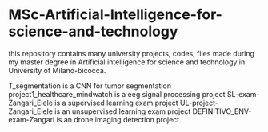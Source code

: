 # MSc-Artificial-Intelligence-for-science-and-technology
this repository contains many university projects, codes, files made during my master degree in Artificial intelligence for science and technology in University of Milano-bicocca.

T_segmentation is a CNN for tumor segmentation
project1_healthcare_mindwatch is a eeg signal processing project
SL-exam-Zangari_Elele is a supervised learning exam project
UL-project-Zangari_Elele is an unsupervised learning exam project
DEFINITIVO_ENV-exam-Zangari is an drone imaging detection project
